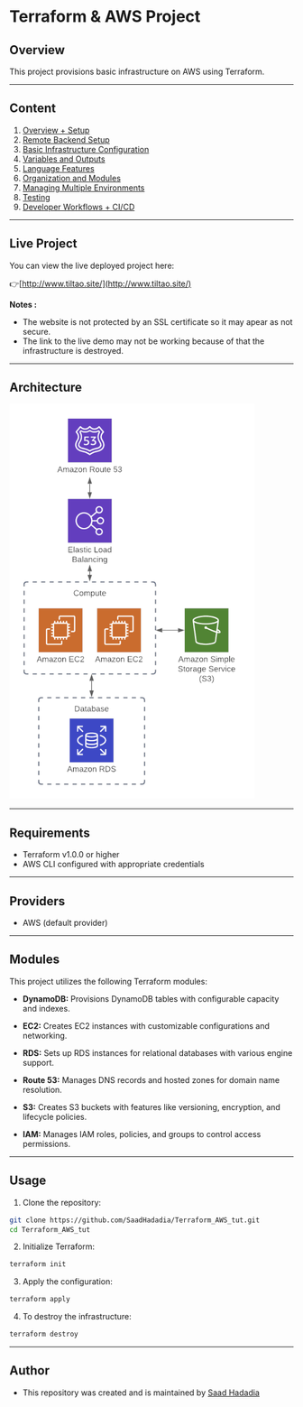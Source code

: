 # Terraform & AWS Project

## Overview

This project provisions basic infrastructure on AWS using Terraform.

---

## Content

1. [Overview + Setup](https://github.com/SaadHadadia/Terraform_AWS_tut/tree/first-instance)
1. [Remote Backend Setup](https://github.com/SaadHadadia/Terraform_AWS_tut/tree/remote-backend)
1. [Basic Infrastructure Configuration](https://github.com/SaadHadadia/Terraform_AWS_tut/tree/infra-basic-setup)
1. [Variables and Outputs]()
1. [Language Features]()
1. [Organization and Modules]()
1. [Managing Multiple Environments]()
1. [Testing]()
1. [Developer Workflows + CI/CD]()

---

## Live Project

You can view the live deployed project here:

👉[http://www.tiltao.site/](http://www.tiltao.site/)

**Notes :**
- The website is not protected by an SSL certificate so it may apear as not secure.
- The link to the live demo may not be working because of that the infrastructure is destroyed.

---

## Architecture
![](architecture.png)

---

## Requirements

- Terraform v1.0.0 or higher
- AWS CLI configured with appropriate credentials

---

## Providers

- AWS (default provider)

---

## Modules
This project utilizes the following Terraform modules:

- **DynamoDB:** Provisions DynamoDB tables with configurable capacity and indexes.

- **EC2:** Creates EC2 instances with customizable configurations and networking.
- **RDS:**  Sets up RDS instances for relational databases with various engine support.
- **Route 53:** Manages DNS records and hosted zones for domain name resolution.
- **S3:** Creates S3 buckets with features like versioning, encryption, and lifecycle policies.
- **IAM:** Manages IAM roles, policies, and groups to control access permissions.

---

## Usage

1. Clone the repository:

```bash
git clone https://github.com/SaadHadadia/Terraform_AWS_tut.git
cd Terraform_AWS_tut
```

2. Initialize Terraform:

```bash
terraform init
```

3. Apply the configuration:

```bash
terraform apply
```

4. To destroy the infrastructure:

```bash
terraform destroy
```

---

## Author
* This repository was created and is maintained by [Saad Hadadia](https://github.com/SaadHadadia/)